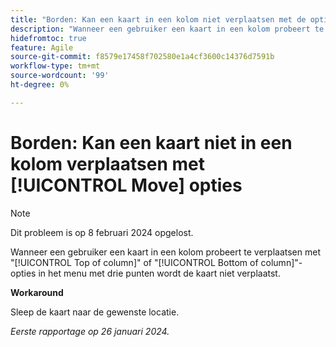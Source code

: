 ```yaml
---
title: "Borden: Kan een kaart in een kolom niet verplaatsen met de opties voor Verplaatsen"
description: "Wanneer een gebruiker een kaart in een kolom probeert te verplaatsen met de opties Boven aan kolom of Onder aan kolom in het menu met drie punten, wordt de kaart niet verplaatst."
hidefromtoc: true
feature: Agile
source-git-commit: f8579e17458f702580e1a4cf3600c14376d7591b
workflow-type: tm+mt
source-wordcount: '99'
ht-degree: 0%

---
```



# Borden: Kan een kaart niet in een kolom verplaatsen met [!UICONTROL Move] opties

>[!NOTE]
>
>Dit probleem is op 8 februari 2024 opgelost.

Wanneer een gebruiker een kaart in een kolom probeert te verplaatsen met &quot;[!UICONTROL Top of column]&quot; of &quot;[!UICONTROL Bottom of column]&quot;-opties in het menu met drie punten wordt de kaart niet verplaatst.

**Workaround**

Sleep de kaart naar de gewenste locatie.

_Eerste rapportage op 26 januari 2024._
